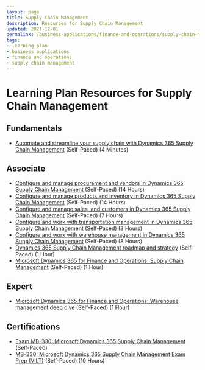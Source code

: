 ```yaml
---
layout: page
title: Supply Chain Management
description: Resources for Supply Chain Management
updated: 2021-12-01
permalink: /business-applications/finance-and-operations/supply-chain-management
tags:
- learning plan
- business applications
- finance and operations
- supply chain management
---
```


# Learning Plan Resources for Supply Chain Management

## Fundamentals

* [Automate and streamline your supply chain with Dynamics 365 Supply Chain Management](https://www.youtube.com/watch?v=i9HpWkKZtuk) (Self-Paced) (4 Minutes)

## Associate

* [Configure and manage procurement and vendors in Dynamics 365 Supply Chain Management](https://docs.microsoft.com/en-us/learn/paths/configure-manage-procurement-vendors-dyn365-supply-chain-mgmt/) (Self-Paced) (14 Hours)
* [Configure and manage products and inventory in Dynamics 365 Supply Chain Management](https://docs.microsoft.com/en-us/learn/paths/configure-manage-products-inventory-dyn365-supply-chain-mgmt/) (Self-Paced) (14 Hours)
* [Configure and manage sales, and customers in Dynamics 365 Supply Chain Management](https://docs.microsoft.com/en-us/learn/paths/configure-manage-sales-customers-dyn365-supply-chain-mgmt/) (Self-Paced) (7 Hours)
* [Configure and work with transportation management in Dynamics 365 Supply Chain Management](https://docs.microsoft.com/en-us/learn/paths/configure-work-transportation-mgmt-dyn365-supply-chain-mgmt/) (Self-Paced) (3 Hours)
* [Configure and work with warehouse management in Dynamics 365 Supply Chain Management](https://docs.microsoft.com/en-us/learn/paths/configure-work-warehouse-management-dyn365-supply-chain-mgmt/) (Self-Paced) (8 Hours)
* [Dynamics 365 Supply Chain Management roadmap and strategy](https://www.youtube.com/watch?v=sTHIkGxiAvM) (Self-Paced) (1 Hour)
* [Microsoft Dynamics 365 for Finance and Operations: Supply Chain Management](https://www.youtube.com/watch?v=zbbSUpZaz0k) (Self-Paced) (1 Hour)

## Expert

* [Microsoft Dynamics 365 for Finance and Operations: Warehouse management deep dive](https://www.youtube.com/watch?v=-FIkrEV7OaU) (Self-Paced) (1 Hour)

## Certifications

* [Exam MB-330: Microsoft Dynamics 365 Supply Chain Management](https://docs.microsoft.com/en-us/learn/certifications/exams/mb-330) (Self-Paced)
* [MB-330: Microsoft Dynamics 365 Supply Chain Management Exam Prep (VILT)](https://partner.microsoft.com/en-us/training/assets/collection/mb-330-microsoft-dynamics-365-supply-chain-management#/) (Self-Paced) (10 Hours)
